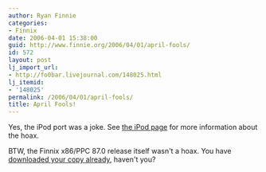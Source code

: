 ```yaml
---
author: Ryan Finnie
categories:
- Finnix
date: 2006-04-01 15:38:00
guid: http://www.finnie.org/2006/04/01/april-fools/
id: 572
layout: post
lj_import_url:
- http://fo0bar.livejournal.com/148025.html
lj_itemid:
- '148025'
permalink: /2006/04/01/april-fools/
title: April Fools!
---
```

Yes, the iPod port was a joke. See [the iPod page](http://www.finnix.org/Finnix_for_iPod) for more information about the hoax.

BTW, the Finnix x86/PPC 87.0 release itself wasn't a hoax. You have [downloaded your copy already](http://www.finnix.org/Download), haven't you?
